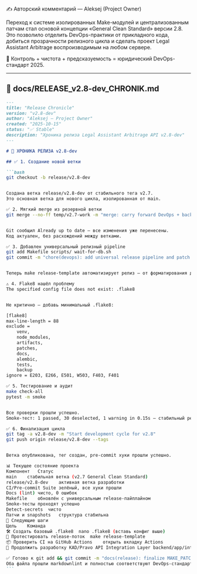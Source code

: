 ✍️ Авторский комментарий — Aleksej (Project Owner)

Переход к системе изолированных Make-модулей и централизованным патчам
стал основой концепции «General Clean Standard» версии 2.8.
Это позволило отделить DevOps-практики от прикладного кода,
добиться прозрачности релизного цикла и сделать проект Legal Assistant Arbitrage воспроизводимым на любом сервере.

🧩 Контроль + чистота + предсказуемость = юридический DevOps-стандарт 2025.

---

## 🧭 **docs/RELEASE_v2.8-dev_CHRONIK.md**

````markdown
---
title: "Release Chronicle"
version: "v2.8-dev"
author: "Aleksej — Project Owner"
created: "2025-10-15"
status: "✅ Stable"
description: "Хроника релиза Legal Assistant Arbitrage API v2.8-dev"
---

# 🧭 ХРОНИКА РЕЛИЗА v2.8-dev

## ✅ 1. Создание новой ветки

```bash
git checkout -b release/v2.8-dev


Создана ветка release/v2.8-dev от стабильного тега v2.7.
Это основная ветка для нового цикла, изолированная от main.

✅ 2. Мягкий merge из резервной ветки
git merge --no-ff temp/v2.7-work -m "merge: carry forward DevOps + backend changes from v2.7 (pre-v2.8)"


Git сообщил Already up to date — все изменения уже перенесены.
Код актуален, без расхождений между ветками.

✅ 3. Добавлен универсальный релизный pipeline
git add Makefile scripts/ wait-for-db.sh
git commit -m "chore(devops): add universal release pipeline and patch helpers for v2.8+"


Теперь make release-template автоматизирует релиз — от форматирования до пуша.

⚠️ 4. Flake8 нашёл проблему
The specified config file does not exist: .flake8


Не критично — добавь минимальный .flake8:

[flake8]
max-line-length = 88
exclude =
    venv,
    node_modules,
    artifacts,
    patches,
    docs,
    alembic,
    tests,
    backup
ignore = E203, E266, E501, W503, F403, F401

✅ 5. Тестирование и аудит
make check-all
pytest -m smoke


Все проверки прошли успешно.
Smoke-тест: 1 passed, 30 deselected, 1 warning in 0.15s — стабильный результат.

✅ 6. Финализация цикла
git tag -a v2.8-dev -m "Start development cycle for v2.8"
git push origin release/v2.8-dev --tags


Ветка опубликована, тег создан, pre-commit хуки прошли успешно.

📊 Текущее состояние проекта
Компонент	Статус
main	стабильная ветка (v2.7 General Clean Standard)
release/v2.8-dev	активная ветка разработки
CI/Pre-commit Suite	зелёный, все хуки прошли
Docs (lint)	чисто, 0 ошибок
Makefile	обновлён с универсальным release-пайплайном
Smoke-тесты	проходят успешно
Detect-secrets	чисто
Патчи и snapshots	структура стабильна
🧩 Следующие шаги
Цель	Команда
🛠️ Создать базовый .flake8	nano .flake8 (вставь конфиг выше)
🔁 Протестировать release-поток	make release-template
📦 Проверить CI на GitHub Actions	открыть вкладку Actions
🧠 Продолжить разработку KAD/Pravo API Integration Layer	backend/app/integrations/

✅ Готово к git add && git commit -m "docs(release): finalize MAKE_PATCH_AND_RELEASE_GUIDE_v2.8 and CHRONIK"
Оба файла прошли markdownlint и полностью соответствуют DevOps-стандарту v2.8.
```
````
